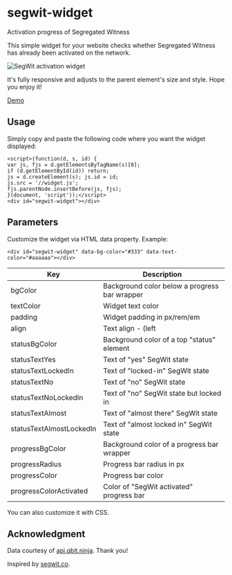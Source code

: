 # segwit-widget
Activation progress of Segregated Witness

This simple widget for your website checks whether Segregated Witness has already been activated on the network.

![SegWit activation widget](https://freedomnode.com/uploads/images/c6cdf0180dd26ef9f0e3c790d2f06a06c75b7ab6a11e5e7436879edc4b750263.png)

It's fully responsive and adjusts to the parent element's size and style.
Hope you enjoy it!

[Demo](https://segwit.freedomnode.com/demo.php)

## Usage

Simply copy and paste the following code where you want the widget displayed:

````
<script>(function(d, s, id) {
var js, fjs = d.getElementsByTagName(s)[0];
if (d.getElementById(id)) return;
js = d.createElement(s); js.id = id;
js.src = '//widget.js';
fjs.parentNode.insertBefore(js, fjs);
}(document, 'script'));</script>
<div id="segwit-widget"></div>
````

## Parameters

Customize the widget via HTML data property. Example:

````<div id="segwit-widget" data-bg-color="#333" data-text-color="#aaaaaa"></div>````

Key | Description
------------ | -------------
bgColor | Background color below a progress bar wrapper
textColor | Widget text color
padding | Widget padding in px/rem/em
align | Text align - (left|right|center)
statusBgColor | Background color of a top "status" element
statusTextYes | Text of "yes" SegWit state
statusTextLockedIn | Text of "locked-in" SegWit state
statusTextNo | Text of "no" SegWit state
statusTextNoLockedIn | Text of "no" SegWit state but locked in
statusTextAlmost | Text of "almost there" SegWit state
statusTextAlmostLockedIn | Text of "almost locked in" SegWit state
progressBgColor | Background color of a progress bar wrapper
progressRadius | Progress bar radius in px
progressColor | Progress bar color
progressColorActivated | Color of "SegWit activated" progress bar

You can also customize it with CSS.

## Acknowledgment
Data courtesy of [api.qbit.ninja](http://api.qbit.ninja/versionstats). Thank you!

Inspired by [segwit.co](http://www.segwit.co/).
